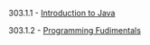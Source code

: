 303.1.1 - [Introduction to Java](https://docs.google.com/presentation/d/1-yqtICzQFgAUF7C15LRqZXPXQRXwtCYKsqJKpoNURX8/edit#slide=id.p1)

303.1.2 - [Programming Fudimentals](https://docs.google.com/presentation/d/1d62NuN1u8oJoIum8CewmlKy7061wJDBSlA8qdHlmSng)


